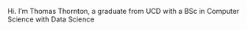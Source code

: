 Hi. I’m Thomas Thornton, a graduate from UCD with a BSc in Computer Science with Data Science

<!---
ThomasThorntonHal/ThomasThorntonHal is a ✨ special ✨ repository because its `README.md` (this file) appears on your GitHub profile.
You can click the Preview link to take a look at your changes.
--->
